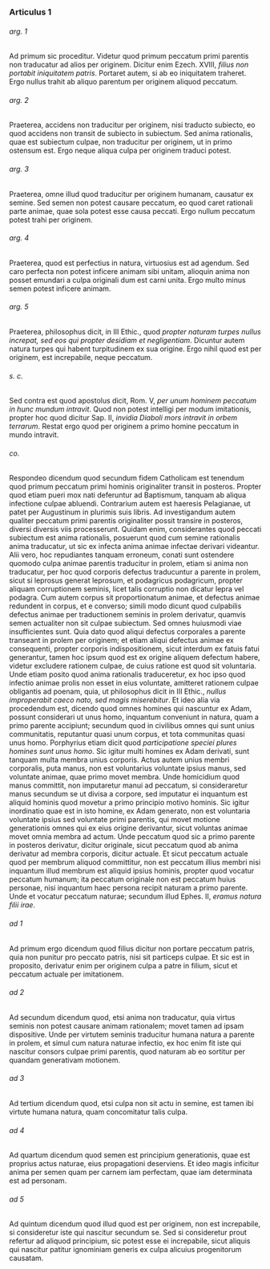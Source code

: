 ### Articulus 1

###### arg. 1
Ad primum sic proceditur. Videtur quod primum peccatum primi parentis non traducatur ad alios per originem. Dicitur enim Ezech. XVIII, *filius non portabit iniquitatem patris*. Portaret autem, si ab eo iniquitatem traheret. Ergo nullus trahit ab aliquo parentum per originem aliquod peccatum.

###### arg. 2
Praeterea, accidens non traducitur per originem, nisi traducto subiecto, eo quod accidens non transit de subiecto in subiectum. Sed anima rationalis, quae est subiectum culpae, non traducitur per originem, ut in primo ostensum est. Ergo neque aliqua culpa per originem traduci potest.

###### arg. 3
Praeterea, omne illud quod traducitur per originem humanam, causatur ex semine. Sed semen non potest causare peccatum, eo quod caret rationali parte animae, quae sola potest esse causa peccati. Ergo nullum peccatum potest trahi per originem.

###### arg. 4
Praeterea, quod est perfectius in natura, virtuosius est ad agendum. Sed caro perfecta non potest inficere animam sibi unitam, alioquin anima non posset emundari a culpa originali dum est carni unita. Ergo multo minus semen potest inficere animam.

###### arg. 5
Praeterea, philosophus dicit, in III Ethic., quod *propter naturam turpes nullus increpat, sed eos qui propter desidiam et negligentiam*. Dicuntur autem natura turpes qui habent turpitudinem ex sua origine. Ergo nihil quod est per originem, est increpabile, neque peccatum.

###### s. c.
Sed contra est quod apostolus dicit, Rom. V, *per unum hominem peccatum in hunc mundum intravit*. Quod non potest intelligi per modum imitationis, propter hoc quod dicitur Sap. II, *invidia Diaboli mors intravit in orbem terrarum*. Restat ergo quod per originem a primo homine peccatum in mundo intravit.

###### co.
Respondeo dicendum quod secundum fidem Catholicam est tenendum quod primum peccatum primi hominis originaliter transit in posteros. Propter quod etiam pueri mox nati deferuntur ad Baptismum, tanquam ab aliqua infectione culpae abluendi. Contrarium autem est haeresis Pelagianae, ut patet per Augustinum in plurimis suis libris. Ad investigandum autem qualiter peccatum primi parentis originaliter possit transire in posteros, diversi diversis viis processerunt. Quidam enim, considerantes quod peccati subiectum est anima rationalis, posuerunt quod cum semine rationalis anima traducatur, ut sic ex infecta anima animae infectae derivari videantur. Alii vero, hoc repudiantes tanquam erroneum, conati sunt ostendere quomodo culpa animae parentis traducitur in prolem, etiam si anima non traducatur, per hoc quod corporis defectus traducuntur a parente in prolem, sicut si leprosus generat leprosum, et podagricus podagricum, propter aliquam corruptionem seminis, licet talis corruptio non dicatur lepra vel podagra. Cum autem corpus sit proportionatum animae, et defectus animae redundent in corpus, et e converso; simili modo dicunt quod culpabilis defectus animae per traductionem seminis in prolem derivatur, quamvis semen actualiter non sit culpae subiectum. Sed omnes huiusmodi viae insufficientes sunt. Quia dato quod aliqui defectus corporales a parente transeant in prolem per originem; et etiam aliqui defectus animae ex consequenti, propter corporis indispositionem, sicut interdum ex fatuis fatui generantur, tamen hoc ipsum quod est ex origine aliquem defectum habere, videtur excludere rationem culpae, de cuius ratione est quod sit voluntaria. Unde etiam posito quod anima rationalis traduceretur, ex hoc ipso quod infectio animae prolis non esset in eius voluntate, amitteret rationem culpae obligantis ad poenam, quia, ut philosophus dicit in III Ethic., *nullus improperabit caeco nato, sed magis miserebitur*. Et ideo alia via procedendum est, dicendo quod omnes homines qui nascuntur ex Adam, possunt considerari ut unus homo, inquantum conveniunt in natura, quam a primo parente accipiunt; secundum quod in civilibus omnes qui sunt unius communitatis, reputantur quasi unum corpus, et tota communitas quasi unus homo. Porphyrius etiam dicit quod *participatione speciei plures homines sunt unus homo*. Sic igitur multi homines ex Adam derivati, sunt tanquam multa membra unius corporis. Actus autem unius membri corporalis, puta manus, non est voluntarius voluntate ipsius manus, sed voluntate animae, quae primo movet membra. Unde homicidium quod manus committit, non imputaretur manui ad peccatum, si consideraretur manus secundum se ut divisa a corpore, sed imputatur ei inquantum est aliquid hominis quod movetur a primo principio motivo hominis. Sic igitur inordinatio quae est in isto homine, ex Adam generato, non est voluntaria voluntate ipsius sed voluntate primi parentis, qui movet motione generationis omnes qui ex eius origine derivantur, sicut voluntas animae movet omnia membra ad actum. Unde peccatum quod sic a primo parente in posteros derivatur, dicitur originale, sicut peccatum quod ab anima derivatur ad membra corporis, dicitur actuale. Et sicut peccatum actuale quod per membrum aliquod committitur, non est peccatum illius membri nisi inquantum illud membrum est aliquid ipsius hominis, propter quod vocatur peccatum humanum; ita peccatum originale non est peccatum huius personae, nisi inquantum haec persona recipit naturam a primo parente. Unde et vocatur peccatum naturae; secundum illud Ephes. II, *eramus natura filii irae*.

###### ad 1
Ad primum ergo dicendum quod filius dicitur non portare peccatum patris, quia non punitur pro peccato patris, nisi sit particeps culpae. Et sic est in proposito, derivatur enim per originem culpa a patre in filium, sicut et peccatum actuale per imitationem.

###### ad 2
Ad secundum dicendum quod, etsi anima non traducatur, quia virtus seminis non potest causare animam rationalem; movet tamen ad ipsam dispositive. Unde per virtutem seminis traducitur humana natura a parente in prolem, et simul cum natura naturae infectio, ex hoc enim fit iste qui nascitur consors culpae primi parentis, quod naturam ab eo sortitur per quandam generativam motionem.

###### ad 3
Ad tertium dicendum quod, etsi culpa non sit actu in semine, est tamen ibi virtute humana natura, quam concomitatur talis culpa.

###### ad 4
Ad quartum dicendum quod semen est principium generationis, quae est proprius actus naturae, eius propagationi deserviens. Et ideo magis inficitur anima per semen quam per carnem iam perfectam, quae iam determinata est ad personam.

###### ad 5
Ad quintum dicendum quod illud quod est per originem, non est increpabile, si consideretur iste qui nascitur secundum se. Sed si consideretur prout refertur ad aliquod principium, sic potest esse ei increpabile, sicut aliquis qui nascitur patitur ignominiam generis ex culpa alicuius progenitorum causatam.

